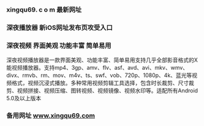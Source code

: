 ### xingqu69. c o m 最新网址
### 深夜播放器 新iOS网址发布页攻受入口
### 深夜视频 界面美观 功能丰富 简单易用
深夜视频播放器是一款界面美观、功能丰富、简单易用支持几乎全部影音格式的X能视频播放器。支持mp4、3gp、amv、flv、asf、avd、avi、mkv、wmv、divx、rmvb、rm、mov、m4v、ts、swf、vob、720p、1080p、4k、蓝光等视频格式，视频沉浸式播放。多种常用视频剪辑工具选择，包含时长裁剪、尺寸裁剪、视频拼接、视频压缩、图转视频、视频镜像、视频水印等。适配所有Android 5.0及以上版本
### 备用网址 www.xingqu69.com
